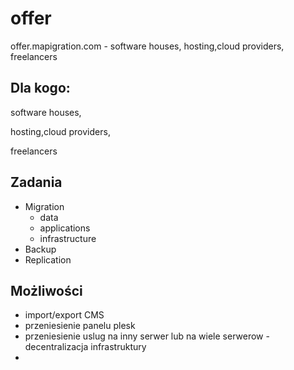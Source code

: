 # offer
offer.mapigration.com - software houses, hosting,cloud providers, freelancers

## Dla kogo:

software houses, 

hosting,cloud providers, 

freelancers

## Zadania
+ Migration
  + data
  + applications
  + infrastructure
+ Backup
+ Replication

## Możliwości

+ import/export CMS
+ przeniesienie panelu plesk
+ przeniesienie uslug na inny serwer lub na wiele serwerow - decentralizacja infrastruktury
+ 
